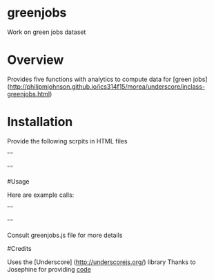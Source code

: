 # greenjobs
Work on green jobs dataset

# Overview

Provides five functions with analytics to compute data for [green jobs] (http://philipmjohnson.github.io/ics314f15/morea/underscore/inclass-greenjobs.html)

# Installation

Provide the following scrpits in HTML files

'''
<script src="//philipmjohnson.github.io/ics314f15/morea/underscore/underscore-min.js"></script>
<script src="//philipmjohnson.github.io/ics314f15/morea/underscore/greenjobs.js"></script>
<script src="greenjobs.js"></script>
'''

#Usage

Here are example calls:

'''
<script>
  
console.log(listIndustries(test_data))
console.log(countyGreenJobs(test_data))
console.log(jobswithKeyword(test_data, 'PV'))
//console.log(totalDegrees(uhdata));</script>
'''

Consult greenjobs.js file for more details

#Credits

Uses the [Underscore] (http://underscorejs.org/) library
Thanks to Josephine for providing [code](http://jsfiddle.net/jogarces/kp22pv8s/)